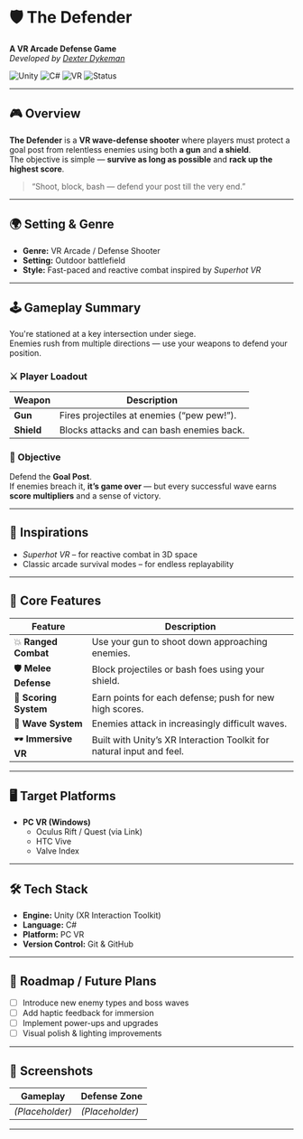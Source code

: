 # 🛡️ The Defender

**A VR Arcade Defense Game**  
*Developed by [Dexter Dykeman](https://github.com/Dexy225)*  


![Unity](https://img.shields.io/badge/Engine-Unity-black?logo=unity)
![C#](https://img.shields.io/badge/Language-C%23-blue)
![VR](https://img.shields.io/badge/Platform-PC%20VR-green)
![Status](https://img.shields.io/badge/Status-In%20Development-orange)

---

## 🎮 Overview

**The Defender** is a **VR wave-defense shooter** where players must protect a goal post from relentless enemies using both **a gun** and **a shield**.  
The objective is simple — **survive as long as possible** and **rack up the highest score**.

> “Shoot, block, bash — defend your post till the very end.”

---

## 🌍 Setting & Genre

- **Genre:** VR Arcade / Defense Shooter  
- **Setting:** Outdoor battlefield  
- **Style:** Fast-paced and reactive combat inspired by *Superhot VR*  

---

## 🕹️ Gameplay Summary

You're stationed at a key intersection under siege.  
Enemies rush from multiple directions — use your weapons to defend your position.

### ⚔️ Player Loadout
| Weapon | Description |
|---------|-------------|
| **Gun** | Fires projectiles at enemies (“pew pew!”). |
| **Shield** | Blocks attacks and can bash enemies back. |

### 🎯 Objective
Defend the **Goal Post**.  
If enemies breach it, **it’s game over** — but every successful wave earns **score multipliers** and a sense of victory.

---

## 🧠 Inspirations

- *Superhot VR* – for reactive combat in 3D space  
- Classic arcade survival modes – for endless replayability  

---

## 🧩 Core Features

| Feature | Description |
|----------|-------------|
| 💥 **Ranged Combat** | Use your gun to shoot down approaching enemies. |
| 🛡️ **Melee Defense** | Block projectiles or bash foes using your shield. |
| 🧮 **Scoring System** | Earn points for each defense; push for new high scores. |
| 🌊 **Wave System** | Enemies attack in increasingly difficult waves. |
| 🕶️ **Immersive VR** | Built with Unity’s XR Interaction Toolkit for natural input and feel. |

---

## 🖥️ Target Platforms

- **PC VR (Windows)**  
  - Oculus Rift / Quest (via Link)  
  - HTC Vive  
  - Valve Index  

---

## 🛠️ Tech Stack

- **Engine:** Unity (XR Interaction Toolkit)  
- **Language:** C#  
- **Platform:** PC VR  
- **Version Control:** Git & GitHub
  
---

## 🚧 Roadmap / Future Plans

- [ ] Introduce new enemy types and boss waves  
- [ ] Add haptic feedback for immersion  
- [ ] Implement power-ups and upgrades  
- [ ] Visual polish & lighting improvements  

---

## 📸 Screenshots

| Gameplay | Defense Zone |
|-----------|---------------|
| *(Placeholder)* | *(Placeholder)* |

---

